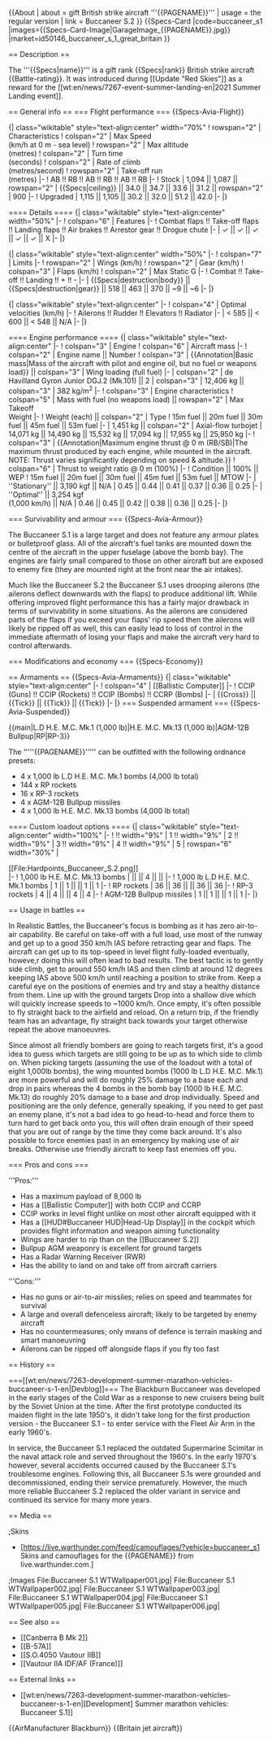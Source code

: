 {{About
| about = gift British strike aircraft '''{{PAGENAME}}'''
| usage = the regular version
| link = Buccaneer S.2
}}
{{Specs-Card
|code=buccaneer_s1
|images={{Specs-Card-Image|GarageImage_{{PAGENAME}}.jpg}}
|market=id50146_buccaneer_s_1_great_britain
}}

== Description ==
<!-- ''In the description, the first part should be about the history of and the creation and combat usage of the aircraft, as well as its key features. In the second part, tell the reader about the aircraft in the game. Insert a screenshot of the vehicle, so that if the novice player does not remember the vehicle by name, he will immediately understand what kind of vehicle the article is talking about.'' -->
The '''{{Specs|name}}''' is a gift rank {{Specs|rank}} British strike aircraft {{Battle-rating}}. It was introduced during [[Update "Red Skies"]] as a reward for the [[wt:en/news/7267-event-summer-landing-en|2021 Summer Landing event]].

== General info ==
=== Flight performance ===
{{Specs-Avia-Flight}}
<!-- ''Describe how the aircraft behaves in the air. Speed, manoeuvrability, acceleration and allowable loads - these are the most important characteristics of the vehicle.'' -->

{| class="wikitable" style="text-align:center" width="70%"
! rowspan="2" | Characteristics
! colspan="2" | Max Speed<br>(km/h at 0 m - sea level)
! rowspan="2" | Max altitude<br>(metres)
! colspan="2" | Turn time<br>(seconds)
! colspan="2" | Rate of climb<br>(metres/second)
! rowspan="2" | Take-off run<br>(metres)
|-
! AB !! RB !! AB !! RB !! AB !! RB
|-
! Stock
| 1,094 || 1,087 || rowspan="2" | {{Specs|ceiling}} || 34.0 || 34.7 || 33.6 || 31.2 || rowspan="2" | 900
|-
! Upgraded
| 1,115 || 1,105 || 30.2 || 32.0 || 51.2 || 42.0
|-
|}

==== Details ====
{| class="wikitable" style="text-align:center" width="50%"
|-
! colspan="6" | Features
|-
! Combat flaps !! Take-off flaps !! Landing flaps !! Air brakes !! Arrestor gear !! Drogue chute
|-
| ✓ || ✓ || ✓ || ✓ || ✓ || X     <!-- ✓ -->
|-
|}

{| class="wikitable" style="text-align:center" width="50%"
|-
! colspan="7" | Limits
|-
! rowspan="2" | Wings (km/h)
! rowspan="2" | Gear (km/h)
! colspan="3" | Flaps (km/h)
! colspan="2" | Max Static G
|-
! Combat !! Take-off !! Landing !! + !! -
|-
| {{Specs|destruction|body}} || {{Specs|destruction|gear}} || 518 || 463 || 370 || ~9 || ~6
|-
|}

{| class="wikitable" style="text-align:center"
|-
! colspan="4" | Optimal velocities (km/h)
|-
! Ailerons !! Rudder !! Elevators !! Radiator
|-
| < 585 || < 600 || < 548 || N/A
|-
|}

==== Engine performance ====
{| class="wikitable" style="text-align:center"
|-
! colspan="3" | Engine
! colspan="6" | Aircraft mass
|-
! colspan="2" | Engine name || Number
! colspan="3" | {{Annotation|Basic mass|Mass of the aircraft with pilot and engine oil, but no fuel or weapons load}} || colspan="3" | Wing loading (full fuel)
|-
| colspan="2" | de Havilland Gyron Junior DGJ.2 (Mk.101) || 2
| colspan="3" | 12,406 kg || colspan="3" | 382 kg/m<sup>2</sup>
|-
! colspan="3" | Engine characteristics
! colspan="5" | Mass with fuel (no weapons load) || rowspan="2" | Max Takeoff<br>Weight
|-
! Weight (each) || colspan="2" | Type
! 15m fuel || 20m fuel || 30m fuel || 45m fuel || 53m fuel
|-
| 1,451 kg || colspan="2" | Axial-flow turbojet
| 14,071 kg || 14,490 kg || 15,532 kg || 17,094 kg || 17,955 kg || 25,950 kg
|-
! colspan="3" | {{Annotation|Maximum engine thrust @ 0 m (RB/SB)|The maximum thrust produced by each engine, while mounted in the aircraft. NOTE: Thrust varies significantly depending on speed & altitude.}}
! colspan="6" | Thrust to weight ratio @ 0 m (100%)
|-
! Condition || 100% || WEP
! 15m fuel || 20m fuel || 30m fuel || 45m fuel || 53m fuel || MTOW
|-
| ''Stationary'' || 3,190 kgf || N/A
| 0.45 || 0.44 || 0.41 || 0.37 || 0.36 || 0.25
|-
| ''Optimal'' || 3,254 kgf<br>(1,000 km/h) || N/A
| 0.46 || 0.45 || 0.42 || 0.38 || 0.36 || 0.25
|-
|}

=== Survivability and armour ===
{{Specs-Avia-Armour}}
<!-- ''Examine the survivability of the aircraft. Note how vulnerable the structure is and how secure the pilot is, whether the fuel tanks are armoured, etc. Describe the armour, if there is any, and also mention the vulnerability of other critical aircraft systems.'' -->
The Buccaneer S.1 is a large target and does not feature any armour plates or bulletproof glass. All of the aircraft's fuel tanks are mounted down the centre of the aircraft in the upper fuselage (above the bomb bay). The engines are fairly small compared to those on other aircraft but are exposed to enemy fire (they are mounted right at the front near the air intakes).

Much like the Buccaneer S.2 the Buccaneer S.1 uses drooping ailerons (the ailerons deflect downwards with the flaps) to produce additional lift. While offering improved flight performance this has a fairly  major drawback in terms of survivability in some situations. As the ailerons are considered parts of the flaps if you exceed your flaps' rip speed then the ailerons will likely be ripped off as well, this can easily lead to loss of control in the immediate aftermath of losing your flaps and make the aircraft very hard to control afterwards.

=== Modifications and economy ===
{{Specs-Economy}}

== Armaments ==
{{Specs-Avia-Armaments}}
{| class="wikitable" style="text-align:center"
|-
! colspan="4" | [[Ballistic Computer]]
|-
! CCIP (Guns) !! CCIP (Rockets) !! CCIP (Bombs) !! CCRP (Bombs)
|-
| {{Cross}} || {{Tick}} || {{Tick}} || {{Tick}}
|-
|}
=== Suspended armament ===
{{Specs-Avia-Suspended}}
<!-- ''Describe the aircraft's suspended armament: additional cannons under the wings, bombs, rockets and torpedoes. This section is especially important for bombers and attackers. If there is no suspended weaponry remove this subsection.'' -->
{{main|L.D H.E. M.C. Mk.1 (1,000 lb)|H.E. M.C. Mk.13 (1,000 lb)|AGM-12B Bullpup|RP|RP-3}}

The '''''{{PAGENAME}}''''' can be outfitted with the following ordnance presets:

* 4 x 1,000 lb L.D H.E. M.C. Mk.1 bombs (4,000 lb total)
* 144 x RP rockets
* 16 x RP-3 rockets
* 4 x AGM-12B Bullpup missiles
* 4 x 1,000 lb H.E. M.C. Mk.13 bombs (4,000 lb total)

==== Custom loadout options ====
{| class="wikitable" style="text-align:center" width="100%"
|-
! !! width="9%" | 1 !! width="9%" | 2 !! width="9%" | 3 !! width="9%" | 4 !! width="9%" | 5
| rowspan="6" width="30%" | <div class="ttx-image">[[File:Hardpoints_Buccaneer_S.2.png]]</div>
|-
! 1,000 lb H.E. M.C. Mk.13 bombs
| || || 4 || ||
|-
! 1,000 lb L.D H.E. M.C. Mk.1 bombs
| 1 || 1 || || 1 || 1
|-
! RP rockets
| 36 || 36 || || 36 || 36
|-
! RP-3 rockets
| 4 || 4 || || 4 || 4
|-
! AGM-12B Bullpup missiles
| 1 || 1 || || 1 || 1
|-
|}

== Usage in battles ==
<!-- ''Describe the tactics of playing in the aircraft, the features of using aircraft in a team and advice on tactics. Refrain from creating a "guide" - do not impose a single point of view, but instead, give the reader food for thought. Examine the most dangerous enemies and give recommendations on fighting them. If necessary, note the specifics of the game in different modes (AB, RB, SB).'' -->
In Realistic Battles, the Buccaneer's focus is bombing as it has zero air-to-air capability. Be careful on take-off with a full load, use most of the runway and get up to a good 350 km/h IAS before retracting gear and flaps. The aircraft can get up to its top-speed in level flight fully-loaded eventually, howeve,r doing this will often lead to bad results. The best tactic is to gently side climb, get to around 550 km/h IAS and then climb at around 12 degrees keeping IAS above 500 km/h until reaching a position to strike from. Keep a careful eye on the positions of enemies and try and stay a healthy distance from them. Line up with the ground targets Drop into a shallow dive which will quickly increase speeds to ~1000 km/h. Once empty, it's often possible to fly straight back to the airfield and reload. On a return trip, if the friendly team has an advantage, fly straight back towards your target otherwise repeat the above manoeuvres. 

Since almost all friendly bombers are going to reach targets first, it's a good idea to guess which targets are still going to be up as to which side to climb on. When picking targets (assuming the use of the loadout with a total of eight 1,000lb bombs), the wing mounted bombs (1000 lb L.D H.E. M.C. Mk.1) are more powerful and will do roughly 25% damage to a base each and drop in pairs whereas the 4 bombs in the bomb bay (1000 lb H.E. M.C. Mk.13) do roughly 20% damage to a base and drop individually. Speed and positioning are the only defence, generally speaking, if you need to get past an enemy plane, it's not a bad idea to go head-to-head and force them to turn hard to get back onto you, this will often drain enough of their speed that you are out of range by the time they come back around. It's also possible to force enemies past in an emergency by making use of air breaks. Otherwise use friendly aircraft to keep fast enemies off you.

=== Pros and cons ===
<!-- ''Summarise and briefly evaluate the vehicle in terms of its characteristics and combat effectiveness. Mark its pros and cons in the bulleted list. Try not to use more than 6 points for each of the characteristics. Avoid using categorical definitions such as "bad", "good" and the like - use substitutions with softer forms such as "inadequate" and "effective".'' -->
'''Pros:'''

* Has a maximum payload of 8,000 lb
* Has a [[Ballistic Computer]] with both CCIP and CCRP
* CCIP works in level flight unlike on most other aircraft equipped with it
* Has a [[HUD#Buccaneer HUD|Head-Up Display]] in the cockpit which provides flight information and weapon aiming functionality
* Wings are harder to rip than on the [[Buccaneer S.2]]
* Bullpup AGM weaponry is excellent for ground targets
* Has a Radar Warning Receiver (RWR)
* Has the ability to land on and take off from aircraft carriers

'''Cons:'''

* Has no guns or air-to-air missiles; relies on speed and teammates for survival
* A large and overall defenceless aircraft; likely to be targeted by enemy aircraft
* Has no countermeasures; only means of defence is terrain masking and smart manoeuvring
* Ailerons can be ripped off alongside flaps if you fly too fast

== History ==
<!-- ''Describe the history of the creation and combat usage of the aircraft in more detail than in the introduction. If the historical reference turns out to be too long, take it to a separate article, taking a link to the article about the vehicle and adding a block "/History" (example: <nowiki>https://wiki.warthunder.com/(Vehicle-name)/History</nowiki>) and add a link to it here using the <code>main</code> template. Be sure to reference text and sources by using <code><nowiki><ref></ref></nowiki></code>, as well as adding them at the end of the article with <code><nowiki><references /></nowiki></code>. This section may also include the vehicle's dev blog entry (if applicable) and the in-game encyclopedia description (under <code><nowiki>=== In-game description ===</nowiki></code>, also if applicable).'' -->
===[[wt:en/news/7263-development-summer-marathon-vehicles-buccaneer-s-1-en|Devblog]]===
The Blackburn Buccaneer was developed in the early stages of the Cold War as a response to new cruisers being built by the Soviet Union at the time. After the first prototype conducted its maiden flight in the late 1950's, it didn't take long for the first production version - the Buccaneer S.1 - to enter service with the Fleet Air Arm in the early 1960's.

In service, the Buccaneer S.1 replaced the outdated Supermarine Scimitar in the naval attack role and served throughout the 1960's. In the early 1970's however, several accidents occurred caused by the Buccaneer S.1's troublesome engines. Following this, all Buccaneer S.1s were grounded and decommissioned, ending their service prematurely. However, the much more reliable Buccaneer S.2 replaced the older variant in service and continued its service for many more years.

== Media ==
<!-- ''Excellent additions to the article would be video guides, screenshots from the game, and photos.'' -->

;Skins

* [https://live.warthunder.com/feed/camouflages/?vehicle=buccaneer_s1 Skins and camouflages for the {{PAGENAME}} from live.warthunder.com.]

;Images
<gallery mode="packed" caption="Buccaneer S.1 Devblog Images" heights="200">
File:Buccaneer S.1 WTWallpaper001.jpg|
File:Buccaneer S.1 WTWallpaper002.jpg|
File:Buccaneer S.1 WTWallpaper003.jpg|
File:Buccaneer S.1 WTWallpaper004.jpg|
File:Buccaneer S.1 WTWallpaper005.jpg|
File:Buccaneer S.1 WTWallpaper006.jpg|
</gallery>

== See also ==
<!-- ''Links to the articles on the War Thunder Wiki that you think will be useful for the reader, for example:''
* ''reference to the series of the aircraft;''
* ''links to approximate analogues of other nations and research trees.'' -->

* [[Canberra B Mk 2]]
* [[B-57A]]
* [[S.O.4050 Vautour IIB]]
* [[Vautour IIA IDF/AF (France)]]

== External links ==
<!-- ''Paste links to sources and external resources, such as:''
* ''topic on the official game forum;''
* ''other literature.'' -->

* [[wt:en/news/7263-development-summer-marathon-vehicles-buccaneer-s-1-en|[Development] Summer marathon vehicles: Buccaneer S.1]]

{{AirManufacturer Blackburn}}
{{Britain jet aircraft}}